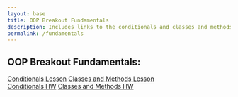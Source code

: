 ```yaml
---
layout: base
title: OOP Breakout Fundamentals
description: Includes links to the conditionals and classes and methods lessons.
permalink: /fundamentals
---
```


## OOP Breakout Fundamentals:

<div class="button-row">
  <a href="{{site.baseurl}}/csse/javascript/constellators/conditionals-lesson" class="button small">Conditionals Lesson</a>
  <a href="{{site.baseurl}}/csse/fall_2025/javascript/classes-and-methods/lesson" class="button small">Classes and Methods Lesson</a>
</div>

<div class="button-row">
  <a href="{{site.baseurl}}//csse/javascript/constellators/conditionals-hw" class="button small">Conditionals HW</a>
  <a href="{{site.baseurl}}/csse/fall_2025/javascript/classes-and-methods/homework" class="button small">Classes and Methods HW</a>
</div>